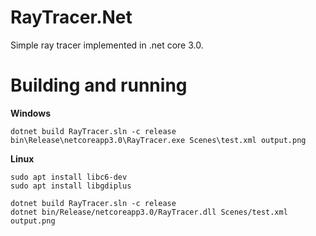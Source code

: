 # RayTracer.Net

Simple ray tracer implemented in .net core 3.0.

# Building and running

**Windows**
```
dotnet build RayTracer.sln -c release
bin\Release\netcoreapp3.0\RayTracer.exe Scenes\test.xml output.png
```

**Linux**
```
sudo apt install libc6-dev
sudo apt install libgdiplus
```

```
dotnet build RayTracer.sln -c release
dotnet bin/Release/netcoreapp3.0/RayTracer.dll Scenes/test.xml output.png
```
